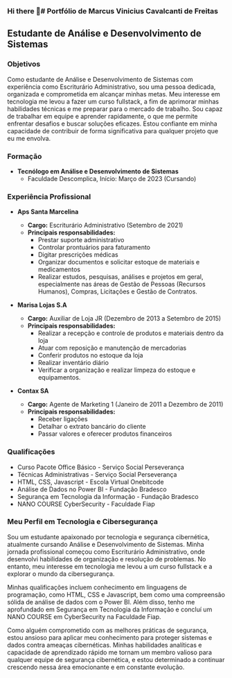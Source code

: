 ### Hi there 👋# Portfólio de Marcus Vinicius Cavalcanti de Freitas 
## Estudante de Análise e Desenvolvimento de Sistemas


### Objetivos

Como estudante de Análise e Desenvolvimento de Sistemas com experiência como Escriturário Administrativo, sou uma pessoa dedicada, organizada e comprometida em alcançar minhas metas. Meu interesse em tecnologia me levou a fazer um curso fullstack, a fim de aprimorar minhas habilidades técnicas e me preparar para o mercado de trabalho. Sou capaz de trabalhar em equipe e aprender rapidamente, o que me permite enfrentar desafios e buscar soluções eficazes. Estou confiante em minha capacidade de contribuir de forma significativa para qualquer projeto que eu me envolva.

### Formação

- **Tecnólogo em Análise e Desenvolvimento de Sistemas**
  - Faculdade Descomplica, Início: Março de 2023 (Cursando)

### Experiência Profissional

- **Aps Santa Marcelina**
  - **Cargo:** Escriturário Administrativo (Setembro de 2021)
  - **Principais responsabilidades:**
    - Prestar suporte administrativo
    - Controlar prontuários para faturamento
    - Digitar prescrições médicas
    - Organizar documentos e solicitar estoque de materiais e medicamentos
    - Realizar estudos, pesquisas, análises e projetos em geral, especialmente nas áreas de Gestão de Pessoas (Recursos Humanos), Compras, Licitações e Gestão de Contratos.

- **Marisa Lojas S.A**
  - **Cargo:** Auxiliar de Loja JR (Dezembro de 2013 a Setembro de 2015)
  - **Principais responsabilidades:**
    - Realizar a recepção e controle de produtos e materiais dentro da loja
    - Atuar com reposição e manutenção de mercadorias
    - Conferir produtos no estoque da loja
    - Realizar inventário diário
    - Verificar a organização e realizar limpeza do estoque e equipamentos.

- **Contax SA**
  - **Cargo:** Agente de Marketing 1 (Janeiro de 2011 a Dezembro de 2011)
  - **Principais responsabilidades:**
    - Receber ligações
    - Detalhar o extrato bancário do cliente
    - Passar valores e oferecer produtos financeiros

### Qualificações

- Curso Pacote Office Básico - Serviço Social Perseverança
- Técnicas Administrativas - Serviço Social Perseverança
- HTML, CSS, Javascript - Escola Virtual Onebitcode
- Análise de Dados no Power BI - Fundação Bradesco
- Segurança em Tecnologia da Informação - Fundação Bradesco
- NANO COURSE CyberSecurity - Faculdade Fiap

### Meu Perfil em Tecnologia e Cibersegurança

Sou um estudante apaixonado por tecnologia e segurança cibernética, atualmente cursando Análise e Desenvolvimento de Sistemas. Minha jornada profissional começou como Escriturário Administrativo, onde desenvolvi habilidades de organização e resolução de problemas. No entanto, meu interesse em tecnologia me levou a um curso fullstack e a explorar o mundo da cibersegurança.

Minhas qualificações incluem conhecimento em linguagens de programação, como HTML, CSS e Javascript, bem como uma compreensão sólida de análise de dados com o Power BI. Além disso, tenho me aprofundado em Segurança em Tecnologia da Informação e concluí um NANO COURSE em CyberSecurity na Faculdade Fiap.

Como alguém comprometido com as melhores práticas de segurança, estou ansioso para aplicar meu conhecimento para proteger sistemas e dados contra ameaças cibernéticas. Minhas habilidades analíticas e capacidade de aprendizado rápido me tornam um membro valioso para qualquer equipe de segurança cibernética, e estou determinado a continuar crescendo nessa área emocionante e em constante evolução.



<!--
**Marcu5-Viniciu5/Marcu5-Viniciu5** is a ✨ _special_ ✨ repository because its `README.md` (this file) appears on your GitHub profile.

Here are some ideas to get you started:

- 🔭 I’m currently working on ...
- 🌱 I’m currently learning ...
- 👯 I’m looking to collaborate on ...
- 🤔 I’m looking for help with ...
- 💬 Ask me about ...
- 📫 How to reach me: ...
- 😄 Pronouns: ...
- ⚡ Fun fact: ...
-->
